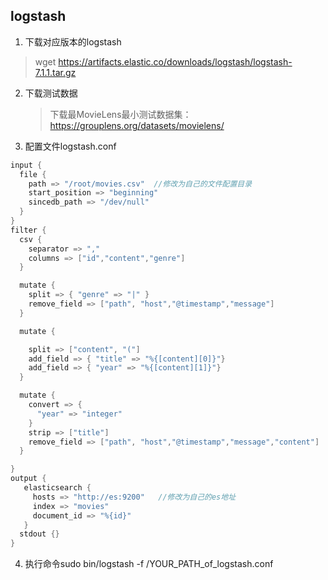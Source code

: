 ## logstash

1. 下载对应版本的logstash

> wget https://artifacts.elastic.co/downloads/logstash/logstash-7.1.1.tar.gz

2. 下载测试数据

   > 下载最MovieLens最小测试数据集：https://grouplens.org/datasets/movielens/

3. 配置文件logstash.conf

```java
input {
  file {
    path => "/root/movies.csv"  //修改为自己的文件配置目录
    start_position => "beginning"
    sincedb_path => "/dev/null"
  }
}
filter {
  csv {
    separator => ","
    columns => ["id","content","genre"]
  }

  mutate {
    split => { "genre" => "|" }
    remove_field => ["path", "host","@timestamp","message"]
  }

  mutate {

    split => ["content", "("]
    add_field => { "title" => "%{[content][0]}"}
    add_field => { "year" => "%{[content][1]}"}
  }

  mutate {
    convert => {
      "year" => "integer"
    }
    strip => ["title"]
    remove_field => ["path", "host","@timestamp","message","content"]
  }

}
output {
   elasticsearch {
     hosts => "http://es:9200"   //修改为自己的es地址
     index => "movies"
     document_id => "%{id}"
   }
  stdout {}
}

```

4. 执行命令sudo bin/logstash -f /YOUR_PATH_of_logstash.conf



